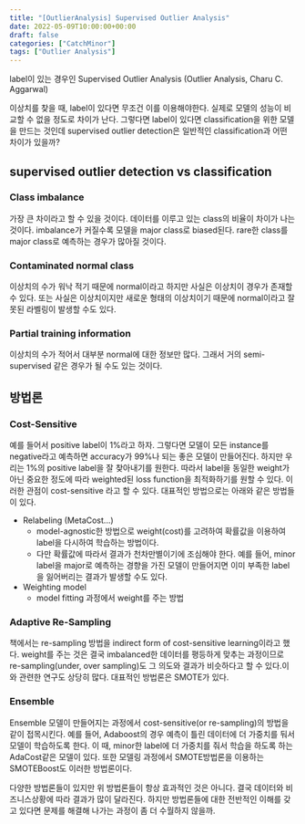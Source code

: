 ```yaml
---
title: "[OutlierAnalysis] Supervised Outlier Analysis"
date: 2022-05-09T10:00:00+00:00
draft: false
categories: ["CatchMinor"]
tags: ["Outlier Analysis"]
---
```


label이 있는 경우인 Supervised Outlier Analysis (Outlier Analysis, Charu C. Aggarwal)

<!--more-->
이상치를 찾을 때, label이 있다면 무조건 이를 이용해야한다. 실제로 모델의 성능이 비교할 수 없을 정도로 차이가 난다. 그렇다면 label이 있다면 classification을 위한 모델을 만드는 것인데 supervised outlier detection은 일반적인 classification과 어떤 차이가 있을까?

## supervised outlier detection vs classification
### Class imbalance
가장 큰 차이라고 할 수 있을 것이다. 데이터를 이루고 있는 class의 비율이 차이가 나는 것이다. imbalance가 커질수록 모델을 major class로 biased된다. rare한 class를 major class로 예측하는 경우가 많아질 것이다.

### Contaminated normal class 
이상치의 수가 워낙 적기 때문에 normal이라고 하지만 사실은 이상치이 경우가 존재할 수 있다. 또는 사실은 이상치이지만 새로운 형태의 이상치이기 때문에 normal이라고 잘못된 라벨링이 발생할 수도 있다.

### Partial training information
이상치의 수가 적어서 대부분 normal에 대한 정보만 많다. 그래서 거의 semi-supervised 같은 경우가 될 수도 있는 것이다.

## 방법론
### Cost-Sensitive
예를 들어서 positive label이 1%라고 하자. 그렇다면 모델이 모든 instance를 negative라고 예측하면 accuracy가 99%나 되는 좋은 모델이 만들어진다. 하지만 우리는 1%의 positive label을 잘 찾아내기를 원한다. 따라서 label을 동일한 weight가 아닌 중요한 정도에 따라 weighted된 loss function을 최적화하기를 원할 수 있다. 이러한 관점이 cost-sensitive 라고 할 수 있다. 대표적인 방법으로는 아래와 같은 방법들이 있다.
- Relabeling (MetaCost...)
  - model-agnostic한 방법으로 weight(cost)를 고려하여 확률값을 이용하여 label을 다시하여 학습하는 방법이다.
  - 다만 확률값에 따라서 결과가 천차만별이기에 조심해야 한다. 예를 들어, minor label을 major로 예측하는 경향을 가진 모델이 만들어지면 이미 부족한 label을 잃어버리는 결과가 발생할 수도 있다.
- Weighting model
  - model fitting 과정에서 weight를 주는 방법

### Adaptive Re-Sampling
책에서는 re-sampling 방법을 indirect form of cost-sensitive learning이라고 했다. weight를 주는 것은 결국 imbalanced한 데이터를 평등하게 맞추는 과정이므로 re-sampling(under, over sampling)도 그 의도와 결과가 비슷하다고 할 수 있다.이와 관련한 연구도 상당히 많다. 대표적인 방법론은 SMOTE가 있다.

### Ensemble
Ensemble 모델이 만들어지는 과정에서 cost-sensitive(or re-sampling)의 방법을 같이 접목시킨다. 예를 들어, Adaboost의 경우 예측이 틀린 데이터에 더 가중치를 둬서 모델이 학습하도록 한다. 이 때, minor한 label에 더 가중치를 줘서 학습을 하도록 하는 AdaCost같은 모델이 있다. 또한 모델링 과정에서 SMOTE방법론을 이용하는 SMOTEBoost도 이러한 방법론이다.

다양한 방법론들이 있지만 위 방법론들이 항상 효과적인 것은 아니다. 결국 데이터와 비즈니스상황에 따라 결과가 많이 달라진다. 하지만 방법론들에 대한 전반적인 이해를 갖고 있다면 문제를 해결해 나가는 과정이 좀 더 수월하지 않을까.